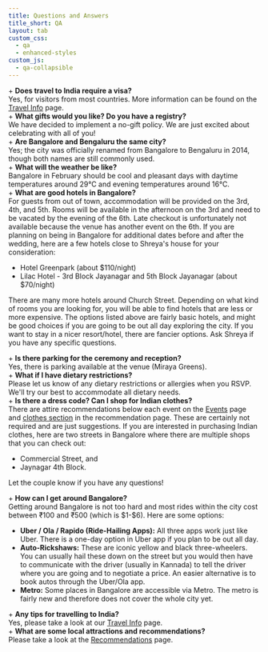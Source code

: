 ```yaml
---
title: Questions and Answers
title_short: QA
layout: tab
custom_css:
  - qa
  - enhanced-styles
custom_js:
  - qa-collapsible
---
```


<div class="qa-container">
    <div class="qa-item">
        <div class="qa-question" onclick="toggleAnswer(this)">
            <span class="qa-icon">+</span>
            <strong>Does travel to India require a visa?</strong>
        </div>
        <div class="qa-answer">
            Yes, for visitors from most countries. More information can be found on the <a href="/{{ site.baseurl }}tabs/travel-info.html", class="internal-link">Travel Info</a> page.
        </div>
    </div>
    <div class="qa-item">
        <div class="qa-question" onclick="toggleAnswer(this)">
            <span class="qa-icon">+</span>
            <strong>What gifts would you like? Do you have a registry?</strong>
        </div>
        <div class="qa-answer">
            We have decided to implement a no-gift policy. We are just excited about celebrating with all of you!
        </div>
    </div>
    <div class="qa-item">
        <div class="qa-question" onclick="toggleAnswer(this)">
            <span class="qa-icon">+</span>
            <strong>Are Bangalore and Bengaluru the same city?</strong>
        </div>
        <div class="qa-answer">
            Yes; the city was officially renamed from Bangalore to Bengaluru in 2014, though both names are still commonly used.
        </div>
    </div>
    <div class="qa-item">
        <div class="qa-question" onclick="toggleAnswer(this)">
            <span class="qa-icon">+</span>
            <strong>What will the weather be like?</strong>
        </div>
        <div class="qa-answer">
            Bangalore in February should be cool and pleasant days with daytime temperatures around 29°C and evening temperatures around 16°C.
        </div>
    </div>
    <div class="qa-item">
        <div class="qa-question" onclick="toggleAnswer(this)">
            <span class="qa-icon">+</span>
            <strong>What are good hotels in Bangalore?</strong>
        </div>
        <div class="qa-answer">
            For guests from out of town, accommodation will be provided on the 3rd, 4th, and 5th. Rooms will be available in the afternoon on the 3rd and need to be vacated by the evening of the 6th. Late checkout is unfortunately not available because the venue has another event on the 6th. If you are planning on being in Bangalore for additional dates before and after the wedding, here are a few hotels close to Shreya's house for your consideration:
            <ul class="slim">
                <li>Hotel Greenpark (about $110/night)</li>
                <li>Lilac Hotel - 3rd Block Jayanagar and 5th Block Jayanagar (about $70/night)</li>
            </ul>
            <p>There are many more hotels around Church Street. Depending on what kind of rooms you are looking for, you will be able to find hotels that are less or more expensive. The options listed above are fairly basic hotels, and might be good choices if you are going to be out all day exploring the city. If you want to stay in a nicer resort/hotel, there are fancier options. Ask Shreya if you have any specific questions.</p>
        </div>
    </div>
    <div class="qa-item">
        <div class="qa-question" onclick="toggleAnswer(this)">
            <span class="qa-icon">+</span>
            <strong>Is there parking for the ceremony and reception?</strong>
        </div>
        <div class="qa-answer">
            Yes, there is parking available at the venue (Miraya Greens).
        </div>
    </div>
    <div class="qa-item">
        <div class="qa-question" onclick="toggleAnswer(this)">
            <span class="qa-icon">+</span>
            <strong>What if I have dietary restrictions?</strong>
        </div>
        <div class="qa-answer">
            Please let us know of any dietary restrictions or allergies when you RSVP. We'll try our best to accommodate all dietary needs.
        </div>
    </div>
    <div class="qa-item">
        <div class="qa-question" onclick="toggleAnswer(this)">
            <span class="qa-icon">+</span>
            <strong>Is there a dress code? Can I shop for Indian clothes?</strong>
        </div>
        <div class="qa-answer">
            There are attire recommendations below each event on the <a href="/{{ site.baseurl }}tabs/events.html">Events</a> page and <a href="/{{ site.baseurl }}tabs/recos.html", class="internal-link">clothes section</a> in the recommendation page. These are certainly not required and are just suggestions. If you are interested in purchasing Indian clothes, here are two streets in Bangalore where there are multiple shops that you can check out:
            <ul class="slim">
                <li>Commercial Street, and</li>
                <li>Jaynagar 4th Block.</li>
            </ul>
            <p>Let the couple know if you have any questions!</p>
        </div>
    </div>
    <div class="qa-item">
        <div class="qa-question" onclick="toggleAnswer(this)">
            <span class="qa-icon">+</span>
            <strong>How can I get around Bangalore?</strong>
        </div>
        <div class="qa-answer">
            Getting around Bangalore is not too hard and most rides within the city cost between ₹100 and ₹500 (which is $1-$6). Here are some options:
            <ul>
                <li><strong>Uber / Ola / Rapido (Ride-Hailing Apps):</strong> All three apps work just like Uber. There is a one-day option in Uber app if you plan to be out all day.</li>
                <li><strong>Auto-Rickshaws:</strong> These are iconic yellow and black three-wheelers. You can usually hail these down on the street but you would then have to communicate with the driver (usually in Kannada) to tell the driver where you are going and to negotiate a price. An easier alternative is to book autos through the Uber/Ola app.</li>
                <li><strong>Metro:</strong> Some places in Bangalore are accessible via Metro. The metro is fairly new and therefore does not cover the whole city yet.</li>
            </ul>
        </div>
    </div>
    <div class="qa-item">
        <div class="qa-question" onclick="toggleAnswer(this)">
            <span class="qa-icon">+</span>
            <strong>Any tips for travelling to India?</strong>
        </div>
        <div class="qa-answer">
            Yes, please take a look at our <a href="/{{ site.baseurl }}tabs/travel-info.html">Travel Info</a> page.
        </div>
    </div>
    <div class="qa-item">
        <div class="qa-question" onclick="toggleAnswer(this)">
            <span class="qa-icon">+</span>
            <strong>What are some local attractions and recommendations?</strong>
        </div>
        <div class="qa-answer">
            Please take a look at the <a href="/{{ site.baseurl }}tabs/recos.html">Recommendations</a> page.
        </div>
    </div>
</div>
